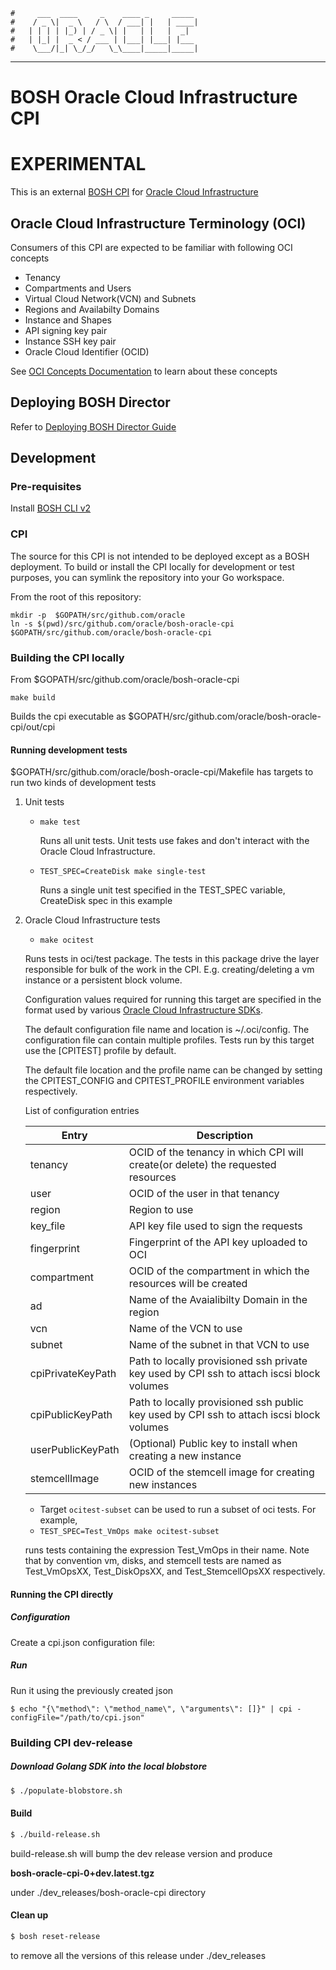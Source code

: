     #     ___  ____     _    ____ _     _____
    #    / _ \|  _ \   / \  / ___| |   | ____|
    #   | | | | |_) | / _ \| |   | |   |  _|
    #   | |_| |  _ < / ___ | |___| |___| |___
    #    \___/|_| \_/_/   \_\____|_____|_____|
***

# BOSH Oracle Cloud Infrastructure CPI

# EXPERIMENTAL

This is an external [BOSH CPI](http://bosh.io/docs/bosh-components.html#cpi) for [Oracle Cloud Infrastructure](https://cloud.oracle.com/cloud-infrastructure)

## Oracle Cloud Infrastructure Terminology (OCI)
  Consumers of this CPI are expected to be familiar with following OCI concepts
  * Tenancy 
  * Compartments and Users
  * Virtual Cloud Network(VCN) and Subnets
  * Regions and Availabilty Domains
  * Instance and Shapes
  * API signing key pair
  * Instance SSH key pair 
  * Oracle Cloud Identifier (OCID)
  
  See [OCI Concepts Documentation](https://docs.us-phoenix-1.oraclecloud.com/Content/GSG/Concepts/concepts.htm) to learn about these concepts
  
## Deploying BOSH Director 
   Refer to [Deploying BOSH Director Guide](docs/deploy_director.md)
      
## Development 
### Pre-requisites

Install [BOSH CLI v2](https://bosh.io/docs/cli-v2.html#install)

### CPI

The source for this CPI is not intended to be deployed except as a BOSH deployment. 
To build or install the CPI locally for development or test purposes, you can symlink the repository into your Go workspace.

From the root of this repository:

```
mkdir -p  $GOPATH/src/github.com/oracle
ln -s $(pwd)/src/github.com/oracle/bosh-oracle-cpi $GOPATH/src/github.com/oracle/bosh-oracle-cpi
```

### Building the CPI locally

From $GOPATH/src/github.com/oracle/bosh-oracle-cpi

```
make build
```
Builds the cpi executable as $GOPATH/src/github.com/oracle/bosh-oracle-cpi/out/cpi

#### Running development tests

$GOPATH/src/github.com/oracle/bosh-oracle-cpi/Makefile has targets to run two kinds of development tests

1. Unit tests 

    * ``make test``

        Runs all unit tests. Unit tests use fakes and don't interact with the Oracle Cloud Infrastructure.
    
    * ``TEST_SPEC=CreateDisk make single-test``
    
        Runs a single unit test specified in the TEST_SPEC variable, CreateDisk spec in this example
    
2. Oracle Cloud Infrastructure tests

    * ``make ocitest``

    Runs tests in oci/test package. The tests in this package drive the layer responsible for bulk of the work in the CPI. E.g. creating/deleting  a vm instance  or a persistent block volume.
    
    Configuration values required for running this target are specified in the format used by various [Oracle Cloud Infrastructure SDKs](https://docs.us-phoenix-1.oraclecloud.com/Content/API/Concepts/sdkconfig.htm).

    The default configuration file name and location is ~/.oci/config.  The configuration file can contain multiple profiles. Tests run by this target
    use the [CPITEST] profile by default.

    The default file location and the profile name can be changed by
    setting the CPITEST_CONFIG and CPITEST_PROFILE environment variables respectively.

    List of configuration entries 

    | Entry         | Description
    | ------------- |-------------
    | tenancy       | OCID of the tenancy in which CPI will create(or delete) the requested resources
    | user          | OCID of the user in that tenancy 
    | region        | Region to use
    | key_file      | API key file used to sign the requests 
    | fingerprint   | Fingerprint of the API key uploaded to OCI
    | compartment   | OCID of the compartment in which the resources will be created
    | ad            | Name of the Avaialibilty Domain in the region
    | vcn           | Name of the VCN to use
    | subnet        | Name of the subnet in that VCN to use
    | cpiPrivateKeyPath | Path to locally provisioned ssh private key used by CPI ssh to attach iscsi block volumes
    | cpiPublicKeyPath | Path to locally provisioned ssh public key used by CPI ssh to attach iscsi block volumes
    | userPublicKeyPath | (Optional) Public key to install when creating a new instance
    | stemcellImage | OCID of the stemcell image for creating new instances

     * Target `ocitest-subset`  can be used to run a subset of oci tests.  For example,
     * ``TEST_SPEC=Test_VmOps make ocitest-subset``
     
     runs tests containing the expression Test_VmOps in their name.  Note that by convention vm, disks, and stemcell tests are named 
     as Test_VmOpsXX, Test_DiskOpsXX, and Test_StemcellOpsXX respectively. 

#### Running the CPI directly

##### Configuration

Create a cpi.json configuration file:

##### Run
Run it using the previously created json
```
$ echo "{\"method\": \"method_name\", \"arguments\": []}" | cpi -configFile="/path/to/cpi.json"
```

### Building CPI dev-release 

##### Download Golang SDK into the local blobstore
````bash
$ ./populate-blobstore.sh
````
#### Build 
```bash
$ ./build-release.sh
```
build-release.sh will bump the dev release version and produce 

**bosh-oracle-cpi-0+dev.latest.tgz** 

under ./dev_releases/bosh-oracle-cpi directory

#### Clean up
```bash
$ bosh reset-release 
```
to remove all the versions of this release under ./dev_releases 
